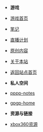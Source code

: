- **游戏**
- [游戏首页](c/g/index)
- [笔记](c/g/2021.md)
- [直播计划](c/g/live-voice-chat)
- [原创内容](c/g/artilcles.md)
- [关于本站](README.md)
- [返回站点首页](index)


- **私人空间**
- [pppp-notes](https://github.com/limin-sites/p/tree/main/notes)
- [gpgp-home](https://github.com/limin-sites/gp)


- **资源与链接**
- [xbox360资源](https://liminany.github.io/m/#!blog/3games/xbox360.md)



